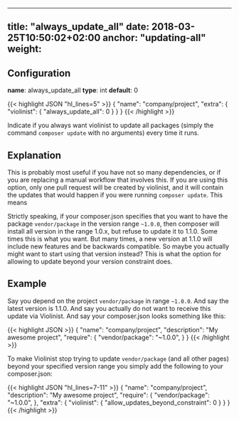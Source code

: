 
---
title: "always_update_all"
date: 2018-03-25T10:50:02+02:00
anchor: "updating-all"
weight: 
---

## Configuration

__name__: always_update_all
__type__: int
__default__: 0

{{< highlight JSON "hl_lines=5" >}}
{
  "name": "company/project",
  "extra": {
    "violinist": {
      "always_update_all": 0
    }
  }
}
{{< /highlight >}}

Indicate if you always want violinist to update all packages (simply the command `composer update` with no arguments) every time it runs. 

## Explanation

This is probably most useful if you have not so many dependencies, or if you are replacing a manual workflow that involves this. If you are using this option, only one pull request will be created by violinist, and it will contain the updates that would happen if you were running `composer update`. This means


Strictly speaking, if your composer.json specifies that you want to have the package `vendor/package` in the version range `~1.0.0`, then composer will install all version in the range 1.0.x, but refuse to update it to 1.1.0. Some times this is what you want. But many times, a new version at 1.1.0 will include new features and be backwards compatible. So maybe you actually might want to start using that version instead? This is what the option for allowing to update beyond your version constraint does.

## Example

Say you depend on the project `vendor/package` in range `~1.0.0`. And say the latest version is 1.1.0. And say you actually do not want to receive this update via Violinist. And say your composer.json looks something like this:

{{< highlight JSON >}}
{
  "name": "company/project",
  "description": "My awesome project",
  "require": {
    "vendor/package": "~1.0.0",
  }
}
{{< /highlight >}}


To make Violinist stop trying to update `vendor/package` (and all other pages) beyond your specified version range you simply add the following to your composer.json:


{{< highlight JSON "hl_lines=7-11" >}}
{
  "name": "company/project",
  "description": "My awesome project",
  "require": {
    "vendor/package": "~1.0.0",
  },
  "extra": {
    "violinist": {
      "allow_updates_beyond_constraint": 0
    }
  }
}
{{< /highlight >}}
